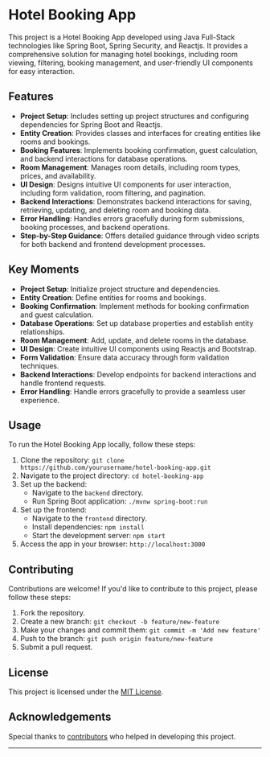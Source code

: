 # Hotel Booking App

This project is a Hotel Booking App developed using Java Full-Stack technologies like Spring Boot, Spring Security, and Reactjs. It provides a comprehensive solution for managing hotel bookings, including room viewing, filtering, booking management, and user-friendly UI components for easy interaction.

## Features

- **Project Setup**: Includes setting up project structures and configuring dependencies for Spring Boot and Reactjs.
- **Entity Creation**: Provides classes and interfaces for creating entities like rooms and bookings.
- **Booking Features**: Implements booking confirmation, guest calculation, and backend interactions for database operations.
- **Room Management**: Manages room details, including room types, prices, and availability.
- **UI Design**: Designs intuitive UI components for user interaction, including form validation, room filtering, and pagination.
- **Backend Interactions**: Demonstrates backend interactions for saving, retrieving, updating, and deleting room and booking data.
- **Error Handling**: Handles errors gracefully during form submissions, booking processes, and backend operations.
- **Step-by-Step Guidance**: Offers detailed guidance through video scripts for both backend and frontend development processes.

## Key Moments

- **Project Setup**: Initialize project structure and dependencies.
- **Entity Creation**: Define entities for rooms and bookings.
- **Booking Confirmation**: Implement methods for booking confirmation and guest calculation.
- **Database Operations**: Set up database properties and establish entity relationships.
- **Room Management**: Add, update, and delete rooms in the database.
- **UI Design**: Create intuitive UI components using Reactjs and Bootstrap.
- **Form Validation**: Ensure data accuracy through form validation techniques.
- **Backend Interactions**: Develop endpoints for backend interactions and handle frontend requests.
- **Error Handling**: Handle errors gracefully to provide a seamless user experience.

## Usage

To run the Hotel Booking App locally, follow these steps:

1. Clone the repository: `git clone https://github.com/yourusername/hotel-booking-app.git`
2. Navigate to the project directory: `cd hotel-booking-app`
3. Set up the backend:
   - Navigate to the `backend` directory.
   - Run Spring Boot application: `./mvnw spring-boot:run`
4. Set up the frontend:
   - Navigate to the `frontend` directory.
   - Install dependencies: `npm install`
   - Start the development server: `npm start`
5. Access the app in your browser: `http://localhost:3000`

## Contributing

Contributions are welcome! If you'd like to contribute to this project, please follow these steps:

1. Fork the repository.
2. Create a new branch: `git checkout -b feature/new-feature`
3. Make your changes and commit them: `git commit -m 'Add new feature'`
4. Push to the branch: `git push origin feature/new-feature`
5. Submit a pull request.

## License

This project is licensed under the [MIT License](LICENSE).

## Acknowledgements

Special thanks to [contributors](CONTRIBUTORS.md) who helped in developing this project.

---
